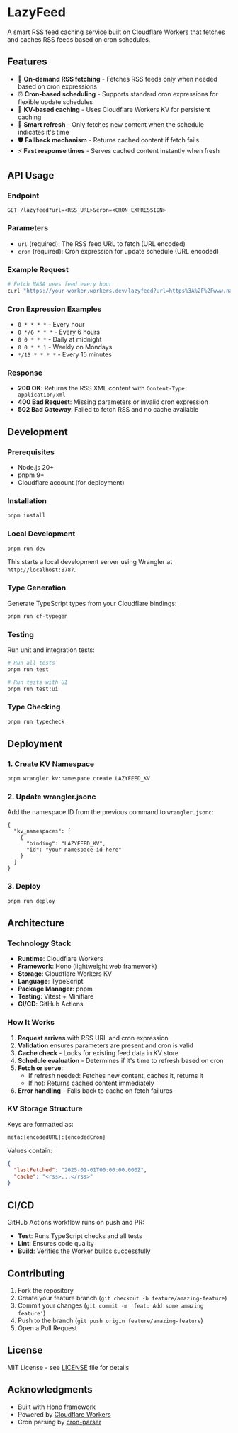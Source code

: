 # LazyFeed

A smart RSS feed caching service built on Cloudflare Workers that fetches and caches RSS feeds based on cron schedules.

## Features

- 🚀 **On-demand RSS fetching** - Fetches RSS feeds only when needed based on cron expressions
- ⏰ **Cron-based scheduling** - Supports standard cron expressions for flexible update schedules
- 💾 **KV-based caching** - Uses Cloudflare Workers KV for persistent caching
- 🔄 **Smart refresh** - Only fetches new content when the schedule indicates it's time
- 🛡️ **Fallback mechanism** - Returns cached content if fetch fails
- ⚡ **Fast response times** - Serves cached content instantly when fresh

## API Usage

### Endpoint

```
GET /lazyfeed?url=<RSS_URL>&cron=<CRON_EXPRESSION>
```

### Parameters

- `url` (required): The RSS feed URL to fetch (URL encoded)
- `cron` (required): Cron expression for update schedule (URL encoded)

### Example Request

```bash
# Fetch NASA news feed every hour
curl "https://your-worker.workers.dev/lazyfeed?url=https%3A%2F%2Fwww.nasa.gov%2Fnews-release%2Ffeed%2F&cron=0%20*%20*%20*%20*"
```

### Cron Expression Examples

- `0 * * * *` - Every hour
- `0 */6 * * *` - Every 6 hours
- `0 0 * * *` - Daily at midnight
- `0 0 * * 1` - Weekly on Mondays
- `*/15 * * * *` - Every 15 minutes

### Response

- **200 OK**: Returns the RSS XML content with `Content-Type: application/xml`
- **400 Bad Request**: Missing parameters or invalid cron expression
- **502 Bad Gateway**: Failed to fetch RSS and no cache available

## Development

### Prerequisites

- Node.js 20+
- pnpm 9+
- Cloudflare account (for deployment)

### Installation

```bash
pnpm install
```

### Local Development

```bash
pnpm run dev
```

This starts a local development server using Wrangler at `http://localhost:8787`.

### Type Generation

Generate TypeScript types from your Cloudflare bindings:

```bash
pnpm run cf-typegen
```

### Testing

Run unit and integration tests:

```bash
# Run all tests
pnpm run test

# Run tests with UI
pnpm run test:ui
```

### Type Checking

```bash
pnpm run typecheck
```

## Deployment

### 1. Create KV Namespace

```bash
pnpm wrangler kv:namespace create LAZYFEED_KV
```

### 2. Update wrangler.jsonc

Add the namespace ID from the previous command to `wrangler.jsonc`:

```jsonc
{
  "kv_namespaces": [
    {
      "binding": "LAZYFEED_KV",
      "id": "your-namespace-id-here"
    }
  ]
}
```

### 3. Deploy

```bash
pnpm run deploy
```

## Architecture

### Technology Stack

- **Runtime**: Cloudflare Workers
- **Framework**: Hono (lightweight web framework)
- **Storage**: Cloudflare Workers KV
- **Language**: TypeScript
- **Package Manager**: pnpm
- **Testing**: Vitest + Miniflare
- **CI/CD**: GitHub Actions

### How It Works

1. **Request arrives** with RSS URL and cron expression
2. **Validation** ensures parameters are present and cron is valid
3. **Cache check** - Looks for existing feed data in KV store
4. **Schedule evaluation** - Determines if it's time to refresh based on cron
5. **Fetch or serve**:
   - If refresh needed: Fetches new content, caches it, returns it
   - If not: Returns cached content immediately
6. **Error handling** - Falls back to cache on fetch failures

### KV Storage Structure

Keys are formatted as:
```
meta:{encodedURL}:{encodedCron}
```

Values contain:
```json
{
  "lastFetched": "2025-01-01T00:00:00.000Z",
  "cache": "<rss>...</rss>"
}
```

## CI/CD

GitHub Actions workflow runs on push and PR:

- **Test**: Runs TypeScript checks and all tests
- **Lint**: Ensures code quality
- **Build**: Verifies the Worker builds successfully

## Contributing

1. Fork the repository
2. Create your feature branch (`git checkout -b feature/amazing-feature`)
3. Commit your changes (`git commit -m 'feat: Add some amazing feature'`)
4. Push to the branch (`git push origin feature/amazing-feature`)
5. Open a Pull Request

## License

MIT License - see [LICENSE](LICENSE) file for details

## Acknowledgments

- Built with [Hono](https://hono.dev/) framework
- Powered by [Cloudflare Workers](https://workers.cloudflare.com/)
- Cron parsing by [cron-parser](https://github.com/harrisiirak/cron-parser)